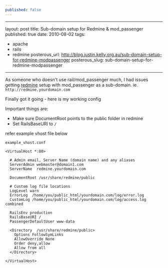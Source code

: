 ```yaml
---
published: false
---
```


--- 
layout: post
title: Sub-domain setup for Redmine & mod_passenger
published: true
date: 2010-08-02
tags: 
- apache
- rails
- redmine
posterous_url: http://blog.justin.kelly.org.au/sub-domain-setup-for-redmine-modpassenger
posterous_slug: sub-domain-setup-for-redmine-modpassenger
---

As someone who doesn't use rail/mod_passenger much, I had issues 
getting [redmine](http://redmine.org) setup with mod_passenger as a sub-domain. ie. `http://redmine.yourdomain.com`
 
Finally got it going - here is my working config

Important things are:

* Make sure DocumentRoot points to the public folder in redmine
* Set RailsBaseURI to `/`

refer example vhost file below

`example_vhost.conf`

```
<VirtualHost *:80>
 
  # Admin email, Server Name (domain name) and any aliases
  ServerAdmin webmaster@domain1.com
  ServerName  redmine.yourdomain.com
 
  DocumentRoot /usr/share/redmine/public
 
  # Custom log file locations
  LogLevel warn
  ErrorLog  /home/you/public_html/yourdomain.com/log/error.log
  CustomLog /home/you/public_html/yourdomain.com/log/access.log combined
 
  RailsEnv production
  RailsBaseURI /
  PassengerDefaultUser www-data
 
  <Directory  /usr/share/redmine/public>
    Options FollowSymLinks
    AllowOverride None
    Order deny,allow
    Allow from all
  </Directory>
 
</VirtualHost>
```
